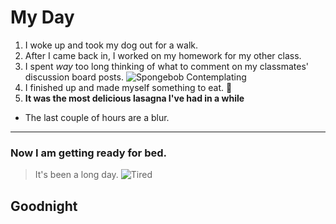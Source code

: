 # My Day
1. I woke up and took my dog out for a walk. 
2. After I came back in, I worked on my homework for my other class.
3. I spent *way* too long thinking of what to comment on my classmates' discussion board posts. ![Spongebob Contemplating](https://i.imgflip.com/xt51x.jpg?a487392)
4. I finished up and made myself something to eat. 🍴
5. **It was the most delicious lasagna I've had in a while**
- The last couple of hours are a blur.
---
### Now I am getting ready for bed.
> It's been a long day.
![Tired](https://www.theodysseyonline.com/media-library/image.png?id=18337355&width=980)
## Goodnight
